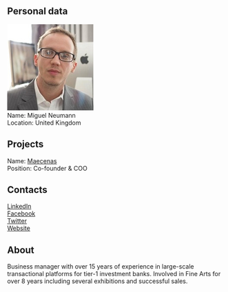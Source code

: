 ## Personal data
![miguel neumann photo](photo/miguel_neumann.jpg)  
Name:   Miguel Neumann  
Location: United Kingdom 
## Projects 
Name: [Maecenas](../projects/maecenas.md)  
Position: Co-founder & COO
## Contacts
[LinkedIn](https://www.linkedin.com/in/mikenuemannpm/)    
[Facebook](https://www.facebook.com/migue.neumann)  
[Twitter](https://twitter.com/migue_or_mike)    
[Website](http://miguelneumann.com/)  
## About
Business manager with over 15 years of experience in large-scale transactional platforms for tier-1 investment banks. Involved in Fine Arts for over 8 years including several exhibitions and successful sales.
